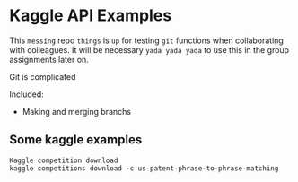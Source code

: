 # Kaggle API Examples


This `messing` repo `things` is `up` for testing `git` functions when collaborating with colleagues. It will be necessary `yada yada yada` to use this in the group assignments later on.

Git is complicated

Included:

- Making and merging branchs

## Some kaggle examples

```
Kaggle competition download
kaggle competitions download -c us-patent-phrase-to-phrase-matching
```